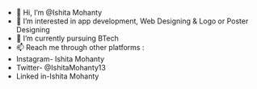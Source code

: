 - 👋 Hi, I’m @Ishita Mohanty
- 👀 I’m interested in app development, Web Designing & Logo or Poster Designing
- 🌱 I’m currently pursuing BTech
- 📫 Reach me through other platforms :
- Instagram- Ishita Mohanty
- Twitter- @IshitaMohanty13
- Linked in-Ishita Mohanty
                                                     
<!---
IshitaMohanty/IshitaMohanty is a ✨ special ✨ repository because its `README.md` (this file) appears on your GitHub profile.
You can click the Preview link to take a look at your changes.
--->
